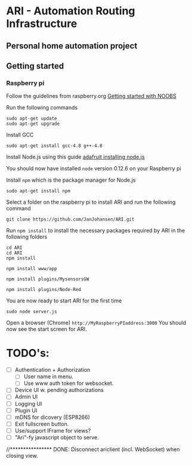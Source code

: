 ﻿# ARI - Automation Routing Infrastructure

## Personal home automation project

## Getting started

### Raspberry pi
Follow the guidelines from raspberry.org [Getting started with NOOBS](https://www.raspberrypi.org/help/noobs-setup/)

Run the following commands
```
sudo apt-get update
sudo apt-get upgrade
```

Install GCC
```
sudo apt-get install gcc-4.8 g++-4.8
```

Install Node.js using this guide [adafruit installing node.js](https://learn.adafruit.com/node-embedded-development/installing-node-dot-js)

You should now have installed `node` version 0.12.6 on your Raspberry pi

Install `npm` which is the package manager for Node.js
```
sudo apt-get install npm
```

Select a folder on the raspberry pi to install ARI and run the following command
```
git clone https://github.com/JanJohansen/ARI.git
```

Run `npm install` to install the necessary packages required by ARI in the following folders
```
cd ARI
cd ARI
npm install

npm install www/app

npm install plugins/MysensorsGW

npm install plugins/Node-Red
```

You are now ready to start ARI for the first time
```
sudo node server.js
```

Open a browser (Chrome) `http://MyRaspberryPIaddress:3000`
You should now see the start screen for ARI.

# TODO's:
- [ ] Authentication + Authorization
  - [ ] User name in menu.
  - [ ]	Use www auth token for websocket.
- [ ] Device UI w. pending authorizations
- [ ] Admin UI
- [ ] Logging UI
- [ ] Plugin UI
- [ ] mDNS for dicovery (ESP8266)
- [ ] Exit fullscreen button.
- [ ] Use/support IFrame for views?
- [ ] "Ari"-fy javascript object to serve.

//****************
DONE: Disconnect ariclient (incl. WebSocket) when closing view.
